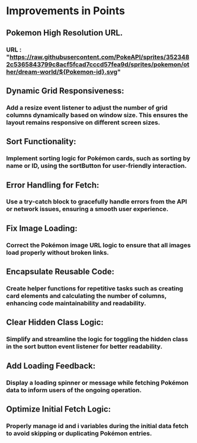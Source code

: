 # Improvements in Points

## Pokemon High Resolution URL.

### URL : "https://raw.githubusercontent.com/PokeAPI/sprites/3523482c5365843799c8acf5fcad7cccd57fea9d/sprites/pokemon/other/dream-world/${Pokemon-id}.svg"

## Dynamic Grid Responsiveness:

### Add a resize event listener to adjust the number of grid columns dynamically based on window size. This ensures the layout remains responsive on different screen sizes.

## Sort Functionality:

### Implement sorting logic for Pokémon cards, such as sorting by name or ID, using the sortButton for user-friendly interaction.

## Error Handling for Fetch:

### Use a try-catch block to gracefully handle errors from the API or network issues, ensuring a smooth user experience.

## Fix Image Loading:

### Correct the Pokémon image URL logic to ensure that all images load properly without broken links.

## Encapsulate Reusable Code:

### Create helper functions for repetitive tasks such as creating card elements and calculating the number of columns, enhancing code maintainability and readability.

## Clear Hidden Class Logic:

### Simplify and streamline the logic for toggling the hidden class in the sort button event listener for better readability.

## Add Loading Feedback:

### Display a loading spinner or message while fetching Pokémon data to inform users of the ongoing operation.

## Optimize Initial Fetch Logic:

### Properly manage id and i variables during the initial data fetch to avoid skipping or duplicating Pokémon entries.
